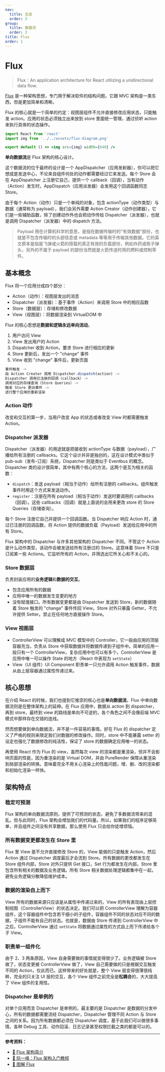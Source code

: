 ```yaml
---
nav:
  title: 生态
  order: 3
group:
  title: 数据流
  order: 3
title: Flux
order: 1
---
```


# Flux

> Flux：An application architecture for React utilizing a unidirectional data flow.

[Flux](https://facebook.github.io/flux/) 是一种架构思想，专门用于解决软件的结构问题。它跟 MVC 架构是一类东西，但是更加简单和清晰。

Flux 的核心就是一个简单的约定：视图层组件不允许直接修改应用状态，只能触发 action。应用的状态必须独立出来放到 store 里面统一管理，通过侦听 action 来执行具体的状态操作。

```jsx | inline
import React from 'react'
import img from '../../assets/flux-diagram.png'

export default () => <img src={img} width={640} />
```

**单向数据流**是 Flux 架构的核心设计。

这个数据流的位于最终的设计是一个 AppDispatcher（应用发射器），你可以把它想成是发送中心，不论来自组件何处的动作都需要经过它来发送。每个 Store 会在 AppDispatcher 上注册它自己，提供一个 callback（回调），当有动作（Action）发生时，AppDispatch（应用派发器）会发用这个回调函数同志 Store。

由于每个 Action（动作）只是一个单纯的对象，包含 actionType（动作类型）与数据（通常称为 payload），我们会另外需要 Action Creator（动作创建器），它们是一些辅助函数，除了创建动作外也会把动作传给 Dispatcher（派发器），也就是调用 Dispatcher（派发器）中的 dispatch 方法。

> Payload 用在计算机科学的意思，是指在数据传输时的"有效数据"部份，也就是不包含传输时的头部信息或 metadata 等等用于传输其他数据。它的英文原本是指是飞弹或火箭的搭载的真正有效的负载部份，例如炸药或核子弹头，另外的不属于 payload 的部份当然就是火箭传送时用的燃料或控制零件。

## 基本概念

Flux 将一个应用分成四个部分：

- Action（动作）：视图层发出的消息
- Dispatcher（派发器）：基于事件（Action）来调用 Store 中的相应函数
- Store（数据层）：存储和修改数据
- View（视图层）：将数据渲染到 VirtualDOM 中

Flux 的核心思想是**数据和逻辑永远单向流动**。

1. 用户访问 View
2. View 发出用户的 Action
3. Dispatcher 收到 Action，要求 Store 进行相应的更新
4. Store 更新后，发出一个 "change" 事件
5. View 收到 "change" 事件后，更新页面

```js
事件触发 ->
由 Action Creator 调用 Dispatcher.dispatch(action) ->
Dispatcher 调用已注册的回调（callback）->
调用对应的存储查询（Store Queries）->
触发 Store 更动事件 ->
进行整个应用的重新渲染
```

### Action 动作

改变和交互的第一步，当用户改变 App 的状态或者改变 View 时都需要触发 Action。

### Dispatcher 派发器

Dispatcher（派发器）的用途就是把接收到 actionType 与数据（payload），广播给所有注册的 callbacks。它这个设计并非是独创的，这在设计模式中类似于 pub-sub（发布-订阅）系统，Dispatcher 则是类似于 Eventbus 的概念。Dispatcher 类的设计很简单，其中有两个核心的方法，这两个是互为相关的函数：

* `dispatch`：发送 payload（相当于动作）给所有注册的 callbacks。组件触发事件时用这个方式来发送动作。
* `register`：注册在所有 payload（相当于动作）发送时要调用的 callbacks（回调）。这些 callbacks（回调）就是上面说的会用来更改 store 的 Store Queries（存储查询）。

每个 Store 注册它自己并提供一个回调函数。当 Dispatcher 响应 Action 时，通过已注册的回调函数，将 Action 提供的数据负载（Payload）发送给应用中的所有 Store。

Flux 架构中的 Dispatcher 与许多其他架构的 Dispatcher 不同。不管这个 Action 是什么动作类型，该动作会被发送给所有注册过的 Store。这意味着 Store 不只是订阅某一些 Actions。它监听所有的 Action，并筛选出它所关心和不关心的。

### Store 数据层

负责封装应用的**业务逻辑**和**数据的交互**。

- 包含应用所有的数据
- 应用中唯一的数据发生变更的地方
- 没有赋值接口。所有数据变更都是由 Dispatcher 发送到 Store，新的数据随着 Store 触发的 "change" 事件传回 View。Store 对外只暴露 Getter，不允许提供 Setter。禁止在任何地方直接操作 Store。

### View 视图层

- ControllerView 可以理解成 MVC 模型中的 Controller，它一般由应用的顶层容器充当，负责从 Store 中获取数据并将数据传递到子组件中。简单的应用一般只有一个 ControllerView，复杂应用中也可以有多个。ControllerView 是应用中唯一可以操作 State 的地方（React 中表现为 `setState`）
- View（UI 组件）UI Component 职责单一只允许调用 Action 触发事件，数据从由上层容器通过属性传递过来。

## 核心思想

在介绍 React 的时候，我们也提到它推崇的核心也是**单向数据流**，Flux 中单向数据流则是在整体架构上的延伸。在 Flux 应用中，数据从 action 到 dispatcher，再到 store，最终到 view 的路线是单向不可逆的，各个角色之间不会像前端 MVC 模式中那样存在交错的连线。

然而想要做到单向数据流，并不是一件容易的事情。好在 Flux 的 dispatcher 定义了严格的规则来限定我们对数据的修改操作。同时，store 中不能暴露 setter 的设定也强化了数据修改的纯洁性，保证了 store 的数据确定应用唯一的状态。

再使用 React 作为 Flux 的 view，虽然每次 view 的渲染都是重渲染，但并不会影响页面的性能，因为重渲染的是 Virtual DOM，并由 PureRender 保障从重渲染到局部渲染的转换。意味着完全不用关心渲染上的性能问题，增、删、改的渲染都和初始化渲染一样快。

## 架构特点

### 稳定可预测

Flux 架构的单向数据流原则，提供了可预测的状态，避免了多数据流带来的混乱。但与此同时，Flux 架构会增加我们的代码量。所以，如果我们的程序足够简单，并且组件之间没有共享数据，那么使用 Flux 只会给你徒增烦恼。

### 所有数据变更都发生在 Store 里

Flux 里 View 是不允许直接修改 Store 的，View 能做的只是触发 Action，然后 Action 通过 Dispatcher 调度最后才会流到 Store。所有数据的更改都发生在 Store 组件内部，Store 对外只提供 Get 接口，Set 行为都发生在内部。Store 里包含所有相关的数据及业务逻辑。所有 Store 相关数据处理逻辑都集中在一起，避免业务逻辑分散降低维护成本。

### 数据的渲染自上而下

View 所有的数据来源只应该是从属性中传递过来的，View 的所有表现由上层控制视图（ControllerView）的状态决定。我们可以把 ControllerView 理解为容器组件，这个容器组件中包含若干细小的子组件，容器组件不同的状态对应不同的数据，子组件不能有自己的状态。也就是，数据由 Store 传递到 ControllerView 中之后，ControllerView 通过 `setState` 将数据通过属性的方式自上而下传递给各个子 View。

### 职责单一组件化

由于 2、3 两条原因，View 自身需要做的事情就变得很少了。业务逻辑被 Store 做了，状态变更被 ControllerView 做了，View 自己需要做的只是根据交互触发不同的 Action，仅此而已。这样带来的好处就是，整个 View 层变得很薄很纯粹，完全的只关注 UI 层的交互，各个 View 组件之前完全是**松耦合**的，大大提高了 View 组件的复用性。

### Dispatcher 是单例的

对单个应用而言 Dispatcher 是单例的，最主要的是 Dispatcher 是数据的分发中心，所有的数据都需要流经 Dispatcher，Dispatcher 管理不同 Action 与 Store 之间的关系。因为所有数据都必须在 Dispatcher 调度，基于此我们可以做很多事情，各种 Debug 工具、动作回滚、日志记录甚至权限拦截之类的都是可以的。

---

**参考资料：**

- [📝 Flux 架构简介](https://www.jdon.com/idea/flux.html)
- [📝 阮一峰：Flux 架构入门教程](http://www.ruanyifeng.com/blog/2016/01/flux.html)
- [📝 图解 Flux](https://zhuanlan.zhihu.com/p/20263396)
